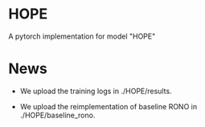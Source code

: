 # HOPE
A pytorch implementation for model "HOPE"

# News
* We upload the training logs in ./HOPE/results.

* We upload the reimplementation of baseline RONO in ./HOPE/baseline_rono.
